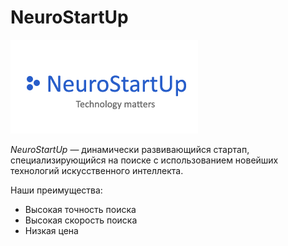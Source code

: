 # NeuroStartUp

![](./logo.png)

*NeuroStartUp* — динамически развивающийся стартап, специализирующийся на 
поиске с использованием 
 новейших технологий искусственного интеллекта.

Наши преимущества:
* Высокая точность поиска
* Высокая скорость поиска
* Низкая цена
